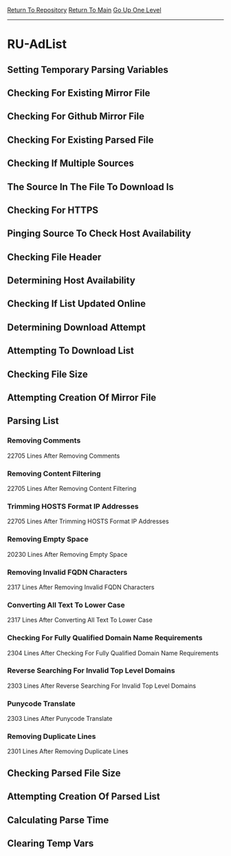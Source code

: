 [Return To Repository](https://github.com/deathbybandaid/piholeparser/)
[Return To Main](https://github.com/deathbybandaid/piholeparser/blob/master/RecentRunLogs/Mainlog.md)
[Go Up One Level](https://github.com/deathbybandaid/piholeparser/blob/master/RecentRunLogs/TopLevelScripts/30-Processing-External-Blacklists.md)
____________________________________
# RU-AdList
## Setting Temporary Parsing Variables
## Checking For Existing Mirror File
## Checking For Github Mirror File
## Checking For Existing Parsed File
## Checking If Multiple Sources
## The Source In The File To Download Is
## Checking For HTTPS
## Pinging Source To Check Host Availability
## Checking File Header
## Determining Host Availability
## Checking If List Updated Online
## Determining Download Attempt
## Attempting To Download List
## Checking File Size
## Attempting Creation Of Mirror File
## Parsing List
### Removing Comments
22705 Lines After Removing Comments
### Removing Content Filtering
22705 Lines After Removing Content Filtering
### Trimming HOSTS Format IP Addresses
22705 Lines After Trimming HOSTS Format IP Addresses
### Removing Empty Space
20230 Lines After Removing Empty Space
### Removing Invalid FQDN Characters
2317 Lines After Removing Invalid FQDN Characters
### Converting All Text To Lower Case
2317 Lines After Converting All Text To Lower Case
### Checking For Fully Qualified Domain Name Requirements
2304 Lines After Checking For Fully Qualified Domain Name Requirements
### Reverse Searching For Invalid Top Level Domains
2303 Lines After Reverse Searching For Invalid Top Level Domains
### Punycode Translate
2303 Lines After Punycode Translate
### Removing Duplicate Lines
2301 Lines After Removing Duplicate Lines
## Checking Parsed File Size
## Attempting Creation Of Parsed List
## Calculating Parse Time
## Clearing Temp Vars
